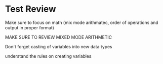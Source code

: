 Test Review
====

Make sure to focus on math (mix mode arithmatec, order of operations and output in proper format)

MAKE SURE TO REVIEW MIXED MODE ARITHMETIC 

Don't forget casting of variables into new data types

understand the rules on creating variables


